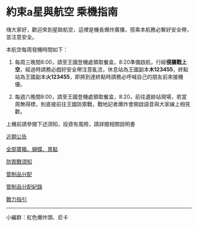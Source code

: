約束a星與航空 乘機指南
===
嗨大家好，歡迎來到星歐航空，這裡是機長爆炸廣播，搭乘本航務必繫好安全帶，並注意安全。

本航空每周發機時間如下：

1. 每周三晚間8:00，請至王國登機處領取餐盒，8:20準備啟航，行經**侵襲戰上空**，經過時請務必戲好安全帶注意亂流，休息站為王國副本**木123455**，終點站為王國副本**火123455**，即將到達終點時請務必呼喊自己的朋友前來接機優。

2. 每週六晚間8:00，請至王國登機處領取餐盒，8:20，前往遺跡站現場，若當周無得標，則直接前往王國防禦戰，戰地記者爆炸會開啟語音與大家線上相見歡。

上機前請參閱下述須知，投資有風險，請詳閱相關說明書

[近期公告](最新公告.md)

[全部寶箱、蝴蝶、景點](https://forum.gamer.com.tw/G2.php?bsn=37619&parent=88&sn=2&lorder=1&ptitle=%E5%AF%B6%E7%AE%B1%EF%BC%8F%E6%99%AF%E9%BB%9E%EF%BC%8F%E5%B9%BB%E7%8D%B8%E6%8A%93%E5%8F%96)

[防禦戰須知](防禦戰.md)

[管制品分配](管制品分配.md)

[管制品分配紀錄](https://docs.google.com/spreadsheets/d/1hTdI_wsAIH5S2Oc8JYuOItOr5Ksz-elqIOC0HAakuGc/edit#gid=0)

[戰力指引](戰力指引.md)

---
小編群：紅色爆炸頭、尼卡
